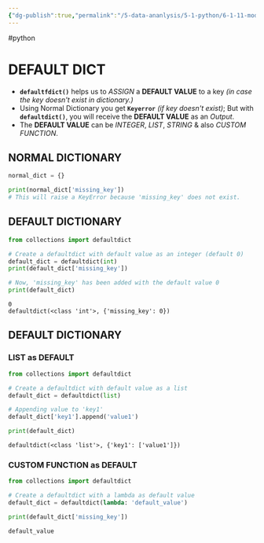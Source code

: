 ```yaml
---
{"dg-publish":true,"permalink":"/5-data-ananlysis/5-1-python/6-1-11-modules/collectio-ns/","noteIcon":""}
---
```


#python 
# DEFAULT DICT 
- **`defaultfdict()`** helps us to *ASSIGN* a **DEFAULT VALUE** to a key *(in case the key doesn't exist in dictionary.)*
- Using Normal Dictionary you get **`Keyerror`** *(if key doesn't exist)*; But with **`defaultdict()`**, you will receive the **DEFAULT VALUE** as an *Output*.
- The **DEFAULT VALUE** can be *INTEGER*, *LIST*, *STRING* & also *CUSTOM FUNCTION*.
## NORMAL DICTIONARY
```Python 
normal_dict = {}

print(normal_dict['missing_key'])  
# This will raise a KeyError because 'missing_key' does not exist.
```
## DEFAULT DICTIONARY
```Python 
from collections import defaultdict

# Create a defaultdict with default value as an integer (default 0)
default_dict = defaultdict(int)
print(default_dict['missing_key']) 

# Now, 'missing_key' has been added with the default value 0
print(default_dict)
```

```Output
0
defaultdict(<class 'int'>, {'missing_key': 0})
```

## DEFAULT DICTIONARY
### LIST as DEFAULT 
```Python 
from collections import defaultdict

# Create a defaultdict with default value as a list
default_dict = defaultdict(list)

# Appending value to 'key1'
default_dict['key1'].append('value1')

print(default_dict) 
```

```Output
defaultdict(<class 'list'>, {'key1': ['value1']})
```

### CUSTOM FUNCTION as DEFAULT
```Python 
from collections import defaultdict

# Create a defaultdict with a lambda as default value
default_dict = defaultdict(lambda: 'default_value')

print(default_dict['missing_key'])
```

```Output
default_value
```